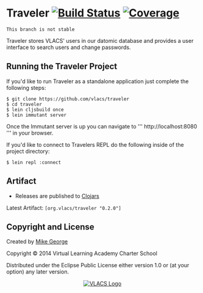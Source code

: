 # Traveler [![Build Status](http://img.shields.io/travis/vlacs/traveler/galleon-integration.svg)](https://travis-ci.org/vlacs/traveler?branch=galleon-integration) [![Coverage](http://img.shields.io/coveralls/vlacs/traveler/galleon-integration.svg)](http://coveralls.io/r/vlacs/traveler)

``` This branch is not stable ```

Traveler stores VLACS' users in our datomic database and provides a user interface to search users and change passwords.

## Running the Traveler Project

If you'd like to run Traveler as a standalone application just complete the following steps:

```
$ git clone https://github.com/vlacs/traveler
$ cd traveler
$ lein cljsbuild once
$ lein immutant server
```

Once the Immutant server is up you can navigate to ''' http://localhost:8080 ''' in your browser.

If you'd like to connect to Travelers REPL do the following inside of the project directory:

```
$ lein repl :connect

```

## Artifact

* Releases are published to [Clojars](http://clojars.org/org.vlacs/traveler "Traveler - Clojars")

Latest Artifact: ``` [org.vlacs/traveler "0.2.0"] ```


## Copyright and License

Created by [Mike George](http://www.mikegeorge.org)

Copyright © 2014 Virtual Learning Academy Charter School

Distributed under the Eclipse Public License either version 1.0 or (at
your option) any later version.

<p align="center"><a href="http://vlacs.org/" target="_blank"><img src="http://vlacs.org/images/VLACS_logo_no_dep_website.png" alt="VLACS Logo"/></a></p>
